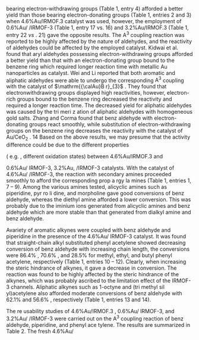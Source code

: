 bearing electron-withdrawing groups (Table 1, entry 4) afforded a better yield than those bearing electron-donating groups (Table 1, entries 2 and 3) when   $4.6\%\mathrm{Au}/\mathrm{IRMOF}{.}3$   catalyst was used, however, the employment of   $0.6\%\mathrm{Au}/$  /IRMOF-3 (Table 1, entry 17  vs.  16) and   $3.2\%\mathrm{Au}/\mathrm{IRMOF}{.}3$   (Table 1, entry   $22\ \nu s$  . 21) gave the opposite results. The   $\mathrm{A}^{3}$    coupling reaction was reported to be highly affected by the nature of aldehydes, and the reactivity of aldehydes could be affected by the employed catalyst.   Kidwai  et al.  found that aryl aldehydes possessing electron-withdrawing groups afforded a better yield than that with an electron-donating group bound to the benzene ring which required longer reaction time with metallic Au nanoparticles as catalyst.   Wei and Li reported that both aromatic and aliphatic aldehydes were able to undergo the corresponding   $\mathrm{A}^{3}$  coupling with the catalyst of   $\mathrm{{\calAu}B r}_{3}$  .   They found that electronwithdrawing groups displayed high reactivities, however, electron-rich groups bound to the benzene ring decreased the reactivity and required a longer reaction time. The decreased yield for aliphatic aldehydes was caused by the tri meri z ation of aliphatic aldehydes with homogeneous gold salts. Zhang and Corma found that benz aldehyde with electron-donating groups react smoothly, while substitution of electron-withdrawing groups on the benzene ring decreases the reactivity with the catalyst of  $\mathrm{{Au}/C e O_{2}}$  . 14   Based on the above results, we may presume that the activity difference could be due to the different properties

 ( e.g. , different oxidation states) between   $4.6\%\mathrm{Au}/\mathrm{IRMOF}{.}3$   and

  $0.6\%\mathrm{Au}/$  IRMOF-3,   $3.2\%\mathrm{Au},$  /IRMOF-3 catalysts. With the catalyst of   $4.6\%\mathrm{Au}/$  /IRMOF-3, the reaction with secondary amines proceeded smoothly to afford the corresponding prop a rgy la mines (Table 1, entries 1, 7 – 9). Among the various amines tested, alicyclic amines such as piperidine, pyr ro li dine, and morpholine gave good conversions of benz aldehyde, whereas the diethyl amine afforded a lower conversion. This was probably due to the iminium ions generated from alicyclic amines and benz aldehyde which are more stable than that generated from dialkyl amine and benz aldehyde.  

Avariety of aromatic alkynes were coupled with benz aldehyde and piperidine in the presence of the   $4.6\%\mathrm{Au}/$  IRMOF-3 catalyst. It was found that straight-chain alkyl substituted phenyl acetylene showed decreasing conversion of benz aldehyde with increasing chain length, the conversions were   $86.4\%$  ,   $70.6\%$  , and   $28.5\%$   for methyl, ethyl, and butyl phenyl acetylene, respectively (Table 1, entries 10 – 12). Clearly, when increasing the steric hindrance of alkynes, it gave a decrease in conversion. The reaction was found to be highly affected by the steric hindrance of the alkynes, which was probably ascribed to the limitation effect of the IRMOF-3 channels. Aliphatic alkynes such as 1-octyne and (tri methyl sil yl)acetylene also afforded moderate conversions of benz aldehyde with   $62.1\%$   and   $56.6\%$  , respectively (Table 1, entries 13 and 14).  

The re usability studies of  $4.6\%\mathrm{Au}/\mathrm{IRMOF}{.}3$  ,  $0.6\%\mathrm{Au}/$  IRMOF-3, and   $3.2\%\mathrm{Au}/$  /IRMOF-3 were carried out on the   $\mathrm{A}^{3}$  coupling reaction of benz aldehyde, piperidine, and phenyl ace tylene. The results are summarized in Table 2. The fresh   $4.6\%\mathrm{Au}/$  
